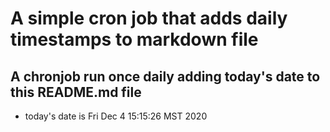A simple cron job that adds daily timestamps to markdown file
============================================================
## A chronjob run once daily adding today's date to this README.md file
* today's date is Fri Dec  4 15:15:26 MST 2020
